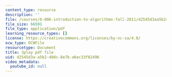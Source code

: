 ```yaml
---
content_type: resource
description: ''
file: /courses/6-006-introduction-to-algorithms-fall-2011/d2545d3aa5b240dc8e7ba6ec33f02496_2YeJ-5UAke8.pdf
file_size: 66591
file_type: application/pdf
learning_resource_types: []
license: https://creativecommons.org/licenses/by-nc-sa/4.0/
ocw_type: OCWFile
resourcetype: Document
title: 3play pdf file
uid: d2545d3a-a5b2-40dc-8e7b-a6ec33f02496
video_metadata:
  youtube_id: null
---
```

